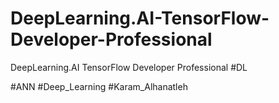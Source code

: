 # DeepLearning.AI-TensorFlow-Developer-Professional
DeepLearning.AI TensorFlow Developer Professional
#DL

#ANN
#Deep_Learning
#Karam_Alhanatleh

